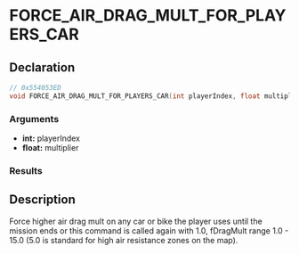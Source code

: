 # FORCE_AIR_DRAG_MULT_FOR_PLAYERS_CAR

## Declaration
```cpp
// 0x554053ED
void FORCE_AIR_DRAG_MULT_FOR_PLAYERS_CAR(int playerIndex, float multiplier);
```

### Arguments
- **int:** playerIndex
- **float:** multiplier

### Results

## Description
Force higher air drag mult on any car or bike the player uses until the mission ends or this command is called again with 1.0, fDragMult range 1.0 - 15.0  (5.0 is standard for high air resistance zones on the map).